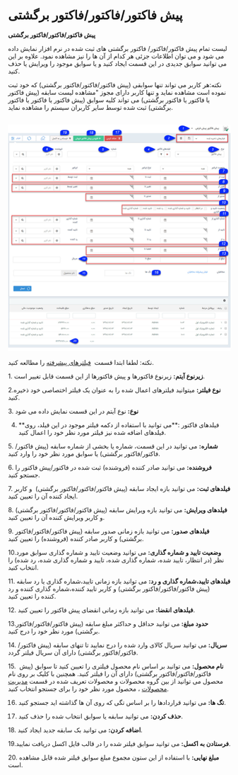 # پیش فاکتور/فاکتور/فاکتور برگشتی    

**پیش فاکتور/فاکتور/فاکتور برگشتی**

لیست تمام پیش فاکتور/فاکتور/ فاکتور برگشتی های ثبت شده در نرم افزار نمایش داده می شود و می توان اطلاعات جزئی هر کدام از آن ها را نیز مشاهده نمود. علاوه بر این می توانید سوابق جدیدی در این قسمت ایجاد کنید و یا سوابق موجود را ویرایش یا حذف کنید.

نکته:هر کاربر می تواند تنها سوابقی (پیش فاکتور/فاکتور/فاکتور برگشتی) که خود ثبت نموده است مشاهده نماید و تنها کاربر دارای مجوز "مشاهده لیست سابقه (پیش فاکتور یا فاکتور یا فاکتور برگشتی) می تواند کلیه سوابق (پیش فاکتور یا فاکتور یا فاکتور برگشتی) ثبت شده توسط سایر کاربران سیستم را مشاهده نماید.

 ![](PreInvoicesList.jpg)

نکته: لطفا ابتدا قسمت  [فیلترهای پیشرفته](../PayamGostarSyncBank/JobsForFirst/Background/AdvancedFilters.md) را مطالعه کنید.

1\. **زیرنوع آیتم:** زیرنوع فاکتورها و پیش فاکتورها از این قسمت قابل تغییر است.

2.**نوع فیلتر:** میتوانید فیلترهای اعمال شده را به عنوان یک فیلتر اختصاصی خود ذخیره کنید.

3\. **نوع:** نوع آیتم در این قسمت نمایش داده می شود

4. **فیلدهای فاکتور :**می توانید با استفاده از دکمه فیلتر موجود در این فیلد، روی فیلدهای اضافه شده نیز فیلتر مورد نظر خود را اعمال کنید.

5\. **شماره:** می توانید در این قسمت، شماره یا بخشی از شماره سابقه (پیش فاکتور/فاکتور/فاکتور برگشتی) یا سوابق مورد نظر خود را وارد کنید.

6\. **فروشنده:** می توانید صادر کننده (فروشنده) ثبت شده در فاکتور/پیش فاکتور را جستجو کنید.

7\. **فیلدهای ثبت:** می توانید بازه ایجاد سابقه (پیش فاکتور/فاکتور/فاکتور برگشتی)  و کاربر ایجاد کننده آن را تعیین کنید.

8\. **فیلدهای ویرایش:** می توانید بازه ویرایش سابقه (پیش فاکتور/فاکتور/فاکتور برگشتی) و کاربر ویرایش کننده آن را تعیین کنید.

9\. **فیلدهای صدور:** می توانید بازه زمانی صدور سابقه (پیش فاکتور/فاکتور/فاکتور برگشتی) و کاربر صادر کننده (فروشنده) را تعیین کنید.

10.**وضعیت تایید و شماره گذاری:** می توانید وضعیت تایید و شماره گذاری سوابق مورد نظر (در انتظار، تایید شده، شماره گذاری شده، تایید و شماره گذاری شده، رد شده) را انتخاب کنید.

11\. **فیلدهای تایید،شماره گذاری و رد:** می توانید بازه زمانی تایید،شماره گذاری یا رد سابقه (پیش فاکتور/فاکتور/فاکتور برگشتی) و کاربر تایید کننده،شماره گذاری کننده و رد کننده را تعیین کنید.

12\. **فیلدهای انقضا:** می توانید بازه زمانی انقضای پیش فاکتور را تعیین کنید.

13.**حدود مبلغ:** می توانید حداقل و حداکثر مبلغ سابقه (پیش فاکتور/فاکتور/فاکتور برگشتی) مورد نظر خود را درج کنید.

14\. **سریال:** می توانید سریال کالای وارد شده را درج نمایید تا تنهای سابقه (پیش فاکتور/فاکتور/فاکتور برگشتی) دارای آن سریال فیلتر گردد.

15.  **نام محصول:** می توانید بر اساس نام محصول فیلتری را تعیین کنید تا سوابق (پیش فاکتور/فاکتور/فاکتور برگشتی) دارای آن را فیلتر کنید. همچنین با کلیک بر روی نام محصول می توانید از بین گروه محصولات و محصولات تعریف شده در قسمت [مدیریت محصولات](BaseInformatio\ProduceManagement.md) ، محصول مورد نظر خود را برای جستجو انتخاب کنید.

16. **تگ ها:** می توانید قراردادها را بر اساس تگی که روی آن ها گذاشته اید جستجو کنید.

17. **حذف کردن:** می توانید سابقه یا سوابق انتخاب شده را حذف کنید.

18\. **اضافه کردن:** می توانید بک سابقه جدید ایجاد کنید.

19.**فرستادن به اکسل:** می توانید سوابق فیلتر شده را در قالب فایل اکسل دریافت نمایید.

20\. **مبلغ نهایی:** با استفاده از این ستون مجموع مبلغ سوابق فیلتر شده قابل مشاهده است.